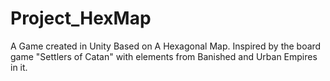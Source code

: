 # Project_HexMap
A Game created in Unity Based on A Hexagonal Map. Inspired by the board game "Settlers of Catan" with elements from Banished and Urban Empires in it. 
